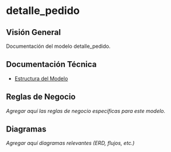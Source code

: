 # detalle_pedido

## Visión General

Documentación del modelo detalle_pedido.

## Documentación Técnica

- [Estructura del Modelo](./_generated/detalle_pedido.md)

## Reglas de Negocio

*Agregar aquí las reglas de negocio específicas para este modelo.*

## Diagramas

*Agregar aquí diagramas relevantes (ERD, flujos, etc.)*
